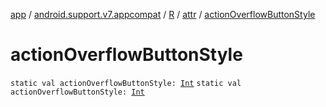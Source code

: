 [app](../../../index.md) / [android.support.v7.appcompat](../../index.md) / [R](../index.md) / [attr](index.md) / [actionOverflowButtonStyle](./action-overflow-button-style.md)

# actionOverflowButtonStyle

`static val actionOverflowButtonStyle: `[`Int`](https://kotlinlang.org/api/latest/jvm/stdlib/kotlin/-int/index.html)
`static val actionOverflowButtonStyle: `[`Int`](https://kotlinlang.org/api/latest/jvm/stdlib/kotlin/-int/index.html)
